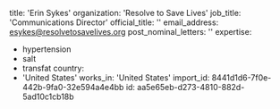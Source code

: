 title: 'Erin Sykes'
organization: 'Resolve to Save Lives'
job_title: 'Communications Director'
official_title: ''
email_address: esykes@resolvetosavelives.org
post_nominal_letters: ''
expertise:
  - hypertension
  - salt
  - transfat
country:
  - 'United States'
works_in: 'United States'
import_id: 8441d1d6-7f0e-442b-9fa0-32e594a4e4bb
id: aa5e65eb-d273-4810-882d-5ad10c1cb18b
